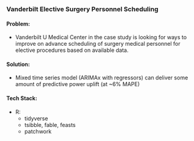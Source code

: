 ### Vanderbilt Elective Surgery Personnel Scheduling

#### Problem:
- Vanderbilt U Medical Center in the case study is looking for ways to improve on advance scheduling of surgery medical personnel for elective procedures based on available data.
#### Solution:
- Mixed time series model (ARIMAx with regressors) can deliver some amount of predictive power uplift (at ~6% MAPE)
#### Tech Stack:
- R:
    - tidyverse
    - tsibble, fable, feasts
    - patchwork
